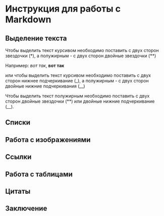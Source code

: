 # Инструкция для работы с Markdown

## Выделение текста

Чтобы выделить текст курсивом необходимо поставить с двух сторон звездочки (*), а полужирным - с двух сторон двойные звездочки (**)

Например: *вот так*, **вот так**

или
чтобы выделить текст курсивом необходимо поставить с двух сторон нижнее подчеркивание (_), а полужирным - с двух сторон двойные нижние подчеркивания (__)

Чтобы выделить текст полужирным необходимо поставить с двух сторон двойные звездочки (**) или двойные нижние подчеркивание (__).

## Списки

## Работа с изображениями

## Ссылки

## Работа с таблицами

## Цитаты

## Заключение
